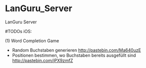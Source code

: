 LanGuru_Server
==============

LanGuru Server


#TODOs iOS:

(1) Word Completion Game
- Random Buchstaben generieren
  http://pastebin.com/Ma640uzE
- Positionen bestimmen, wo Buchstaben bereits ausgefüllt sind
  http://pastebin.com/jPX9zmfZ
